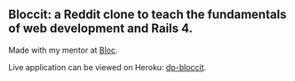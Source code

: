 ## Bloccit: a Reddit clone to teach the fundamentals of web development and Rails 4.

Made with my mentor at [Bloc](http://bloc.io).

Live application can be viewed on Heroku: [dp-bloccit](http://dp-bloccit.herokuapp.com "dp-bloccit").